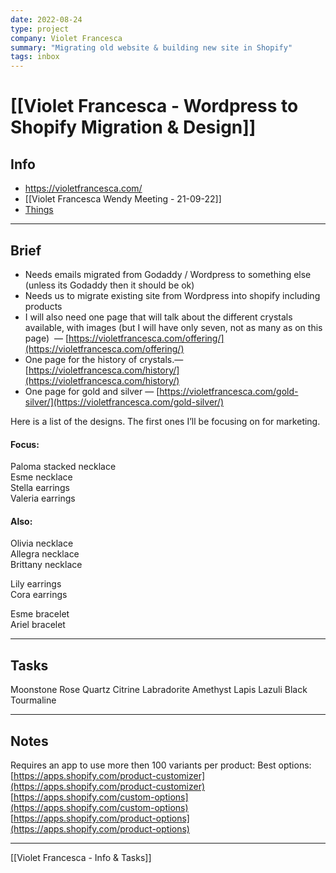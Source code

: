 ```yaml
---
date: 2022-08-24
type: project
company: Violet Francesca
summary: "Migrating old website & building new site in Shopify"
tags: inbox
---
```


# [[Violet Francesca - Wordpress to Shopify Migration & Design]]


## Info
- https://violetfrancesca.com/ 
- [[Violet Francesca Wendy Meeting - 21-09-22]]
- [Things](things:///show?id=UbK7xyGeFKiwCJqnMt4UU1)


---

## Brief
- Needs emails migrated from Godaddy / Wordpress to something else (unless its Godaddy then it should be ok)
- Needs us to migrate existing site from Wordpress into shopify including products
- I will also need one page that will talk about the different crystals available, with images (but I will have only seven, not as many as on this page)  — [https://violetfrancesca.com/offering/](https://violetfrancesca.com/offering/)  
- One page for the history of crystals.— [https://violetfrancesca.com/history/](https://violetfrancesca.com/history/)  
- One page for gold and silver — [https://violetfrancesca.com/gold-silver/](https://violetfrancesca.com/gold-silver/)


Here is a list of the designs. The first ones I’ll be focusing on for marketing.  
  
#### Focus:  
Paloma stacked necklace  
Esme necklace  
Stella earrings  
Valeria earrings  
  
#### Also:  
Olivia necklace  
Allegra necklace  
Brittany necklace  
  
Lily earrings  
Cora earrings  
  
Esme bracelet  
Ariel bracelet  

---

## Tasks

Moonstone
Rose Quartz
Citrine
Labradorite
Amethyst
Lapis Lazuli
Black Tourmaline

---

## Notes

Requires an app to use more then 100 variants per product:
	Best options:
		[https://apps.shopify.com/product-customizer](https://apps.shopify.com/product-customizer)  
		[https://apps.shopify.com/custom-options](https://apps.shopify.com/custom-options)
		[https://apps.shopify.com/product-options](https://apps.shopify.com/product-options)



---
[[Violet Francesca - Info & Tasks]]